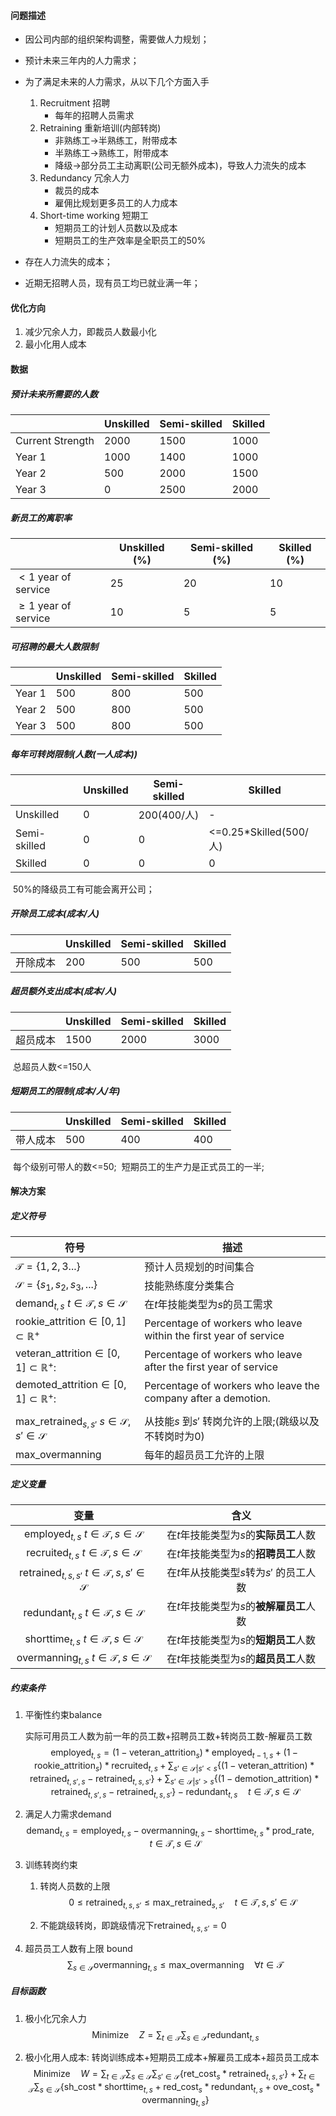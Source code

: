 #### 问题描述

- 因公司内部的组织架构调整，需要做人力规划；
- 预计未来三年内的人力需求；
- 为了满足未来的人力需求，从以下几个方面入手
  1. Recruitment 招聘
     - 每年的招聘人员需求
  2. Retraining 重新培训(内部转岗)
     - 非熟练工->半熟练工，附带成本
     - 半熟练工->熟练工，附带成本
     - 降级->部分员工主动离职(公司无额外成本)，导致人力流失的成本
  3. Redundancy 冗余人力
     - 裁员的成本
     - 雇佣比规划更多员工的人力成本
  4. Short-time working 短期工
     - 短期员工的计划人员数以及成本
     - 短期员工的生产效率是全职员工的50%

- 存在人力流失的成本；
- 近期无招聘人员，现有员工均已就业满一年；

#### 优化方向

1. 减少冗余人力，即裁员人数最小化
2. 最小化用人成本

#### 数据

##### 预计未来所需要的人数
| <i></i> | Unskilled | Semi-skilled | Skilled |
| --- | --- | --- | --- |
| Current Strength | 2000 | 1500 | 1000 |
| Year 1 | 1000 | 1400 | 1000 |
| Year 2 | 500 | 2000 | 1500 |
| Year 3 | 0 | 2500 | 2000 |

##### 新员工的离职率
| <i></i> | Unskilled (%)| Semi-skilled (%) | Skilled (%) |
| --- | --- | --- | --- |
| $< 1$ year of service | 25 | 20 | 10 |
| $\geq 1$ year of service | 10 | 5 | 5 |

##### 可招聘的最大人数限制

| <i></i> | Unskilled | Semi-skilled | Skilled |
| --- | --- | --- | --- |
| Year 1 | 500 | 800 | 500 |
| Year 2 | 500 | 800 | 500 |
| Year 3 | 500 | 800 | 500 |

##### 每年可转岗限制(人数(一人成本))
| <i></i> | Unskilled | Semi-skilled | Skilled |
| --- | --- | --- | --- |
| Unskilled | 0 | 200(400/人) | - |
| Semi-skilled | 0 | 0 | <=0.25*Skilled(500/人) |
| Skilled | 0 | 0 | 0 |

​    50%的降级员工有可能会离开公司；

##### 开除员工成本(成本/人)
| <i></i> | Unskilled | Semi-skilled | Skilled |
| --- | --- | --- | --- |
|开除成本| 200 | 500 | 500 |

##### 超员额外支出成本(成本/人)
| <i></i> | Unskilled | Semi-skilled | Skilled |
| --- | --- | --- | --- |
|超员成本| 1500 | 2000 | 3000 |

​    总超员人数<=150人

##### 短期员工的限制(成本/人/年)
| <i></i> | Unskilled | Semi-skilled | Skilled |
| --- | --- | --- | --- |
|带人成本| 500 | 400 | 400 |

​    每个级别可带人的数<=50;
​    短期员工的生产力是正式员工的一半;





#### 解决方案

##### 定义符号

| 符号                                                         | 描述                                                         |
| ------------------------------------------------------------ | ------------------------------------------------------------ |
| $\mathcal{T}=\{1,2,3...\}$                                   | 预计人员规划的时间集合                                       |
| $\mathcal{S}=\{s_1,s_2,s_3,...\}$                            | 技能熟练度分类集合                                           |
| $\text{demand}_{t,s}$        $t\in\mathcal{T}, s\in\mathcal{S}$ | 在$t$年技能类型为$s$的员工需求                               |
| $\text{rookie_attrition} \in [0,1] \subset \mathbb{R}^+$     | Percentage of workers who leave within the first year of service |
| $\text{veteran_attrition} \in [0,1] \subset \mathbb{R}^+$:   | Percentage of workers who leave after the first year of service |
| $\text{demoted_attrition} \in [0,1] \subset \mathbb{R}^+$:   | Percentage of workers who leave the company after a demotion. |
|                                                              |                                                              |
| $\text{max_retrained}_{s,s'}$        $s\in\mathcal{S}, s'\in\mathcal{S}$ | 从技能$s$ 到$s'$ 转岗允许的上限;(跳级以及不转岗时为0)        |
| $\text{max_overmanning}$                                     | 每年的超员员工允许的上限                                     |

##### 定义变量

|                             变量                             |                   含义                   |
| :----------------------------------------------------------: | :--------------------------------------: |
| $\text{employed}_{t,s}$           $t\in\mathcal{T}, s\in\mathcal{S}$ |  在$t$年技能类型为$s$的**实际员工**人数  |
| $\text{recruited}_{t,s}$           $t\in\mathcal{T}, s\in\mathcal{S}$ |  在$t$年技能类型为$s$的**招聘员工**人数  |
| $\text{retrained}_{t,s,s'}$       $t\in\mathcal{T}, s,s'\in\mathcal{S}$ | 在$t$年从技能类型$s$转为$s'$ 的员工人数  |
| $\text{redundant}_{t,s}$         $t\in\mathcal{T}, s\in\mathcal{S}$ | 在$t$年技能类型为$s$的**被解雇员工**人数 |
| $\text{shorttime}_{t,s}$           $t\in\mathcal{T}, s\in\mathcal{S}$ |  在$t$年技能类型为$s$的**短期员工**人数  |
| $\text{overmanning}_{t,s}$           $t\in\mathcal{T}, s\in\mathcal{S}$ |  在$t$年技能类型为$s$的**超员员工**人数  |

##### 约束条件

1. 平衡性约束balance

   实际可用员工人数为前一年的员工数+招聘员工数+转岗员工数-解雇员工数
   $$
   \text{employed}_{t,s} =  (1-\text{veteran_attrition}_s)*\text{employed}_{t-1,s} + (1-\text{rookie_attrition}_s)*\text{recruited}_{t,s}+\sum_{s' \in \mathcal{S} | s' < s}{\{(1-\text{veteran_attrition})*\text{retrained}_{t,s',s} - \text{retrained}_{t,s,s'}\}} + \sum_{s' \in \mathcal{S} | s' > s}{\{(1-\text{demotion_attrition})*\text{retrained}_{t,s',s} - \text{retrained}_{t,s,s'}\}} - \text{redundant}_{t,s} \quad t\in\mathcal{T},s\in\mathcal{S}
   $$

2. 满足人力需求demand
   $$
   \text{demand}_{t,s} = \text{employed}_{t,s} - \text{overmanning}_{t,s} - \text{shorttime}_{t,s} * \text{prod_rate}, \quad  t\in\mathcal{T}, s\in\mathcal{S}
   $$

3. 训练转岗约束

   1. 转岗人员数的上限
      $$
      0\leq \text{retrained}_{t,s,s'}\leq \text{max_retrained}_{s,s'}    \quad   t\in\mathcal{T}, s,s'\in\mathcal{S}
      $$

   2. 不能跳级转岗，即跳级情况下$\text{retrained}_{t,s,s'}=0$

4. 超员员工人数有上限 bound 
   $$
   \sum_{s \in \mathcal{S}}{\text{overmanning}_{t,s}} \leq \text{max_overmanning} \quad \forall t \in \mathcal{T}
   $$

##### 目标函数

1. 极小化冗余人力
   $$
   \text{Minimize} \quad Z = \sum_{t \in \mathcal{T}}\sum_{s \in \mathcal{S}}{\text{redundant}_{t,s}}
   $$
   
2. 极小化用人成本: 转岗训练成本+短期员工成本+解雇员工成本+超员员工成本
   $$
   \text{Minimize} \quad W = \sum_{t \in\mathcal{T}}\sum_{s \in\mathcal{S}}\sum_{s' \in\mathcal{S}}{\{\text{ret_cost}_{s}*\text{retrained}_{t,s,s'}}\} + \sum_{t \in\mathcal{T}}\sum_{s \in\mathcal{S}}{\{\text{sh_cost}*\text{shorttime}_{t,s} + \text{red_cost}_s*\text{redundant}_{t,s} + \text{ove_cost}_s*\text{overmanning}_{t,s}\}}
   $$
   




